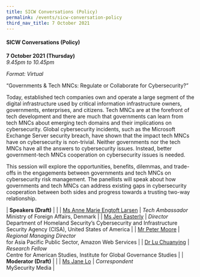```yaml
---
title: SICW Conversations (Policy)
permalink: /events/sicw-conversation-policy
third_nav_title: 7 October 2021
---
```

#### **SICW Conversations (Policy)**

**7 October 2021 (Thursday)**  
*9.45pm to 10.45pm*

*Format: Virtual*

“Governments & Tech MNCs: Regulate or Collaborate for Cybersecurity?”

Today, established tech companies own and operate a large segment of the digital infrastructure used by critical information infrastructure owners, governments, enterprises, and citizens. Tech MNCs are at the forefront of tech development and there are much that governments can learn from tech MNCs about emerging tech domains and their implications on cybersecurity. Global cybersecurity incidents, such as the Microsoft Exchange Server security breach, have shown that the impact tech MNCs have on cybersecurity is non-trivial. Neither governments nor the tech MNCs have all the answers to cybersecurity issues. Instead, better government-tech MNCs cooperation on cybersecurity issues is needed.

This session will explore the opportunities, benefits, dilemmas, and trade-offs in the engagements between governments and tech MNCs on cybersecurity risk management. The panellists will speak about how governments and tech MNCs can address existing gaps in cybersecurity cooperation between both sides and progress towards a trusting two-way relationship.

| **Speakers (Draft)** | |
| [Ms Anne Marie Engtoft Larsen](/speaker-anne-marie)  | *Tech Ambassador*<br>Ministry of Foreign Affairs, Denmark                  |
| [Ms Jen Easterly](/speaker-jen-easterly)  | *Director*<br>Department of Homeland Security’s Cybersecurity and Infrastructure Security Agency (CISA), United States of America                  |
| [Mr Peter Moore](/speaker-peter-moore)  | *Regional Managing Director*<br>for Asia Pacific Public Sector, Amazon Web Services                  |
| [Dr Lu Chuanying](/speaker-lu-chuanying)  | *Research Fellow*<br>Centre for American Studies, Institute for Global Governance Studies                  |
| <br> **Moderator (Draft)** | |
| [Ms Jane Lo](/speaker-jane-lo)  | *Correspondent*<br>MySecurity Media                  |